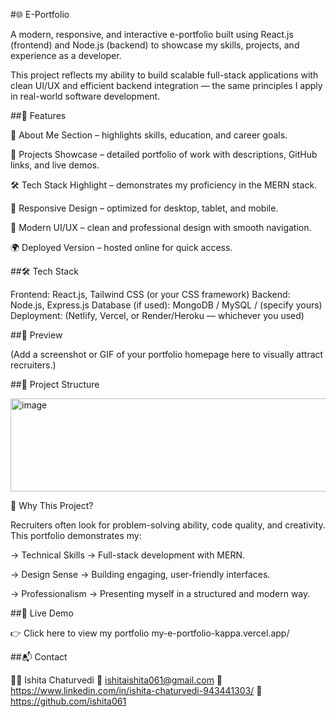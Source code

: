 #🌐 E-Portfolio

A modern, responsive, and interactive e-portfolio built using React.js (frontend) and Node.js (backend) to showcase my skills, projects, and experience as a developer.

This project reflects my ability to build scalable full-stack applications with clean UI/UX and efficient backend integration — the same principles I apply in real-world software development.

##🚀 Features

📖 About Me Section – highlights skills, education, and career goals.

💼 Projects Showcase – detailed portfolio of work with descriptions, GitHub links, and live demos.

🛠️ Tech Stack Highlight – demonstrates my proficiency in the MERN stack.

📱 Responsive Design – optimized for desktop, tablet, and mobile.

🎨 Modern UI/UX – clean and professional design with smooth navigation.

🌍 Deployed Version – hosted online for quick access.

##🛠️ Tech Stack

Frontend: React.js, Tailwind CSS (or your CSS framework)
Backend: Node.js, Express.js
Database (if used): MongoDB / MySQL / (specify yours)
Deployment: (Netlify, Vercel, or Render/Heroku — whichever you used)

##📸 Preview

(Add a screenshot or GIF of your portfolio homepage here to visually attract recruiters.)



##📂 Project Structure


<img width="711" height="149" alt="image" src="https://github.com/user-attachments/assets/62855c0f-1724-4ea5-affb-b817f3243121" />

🎯 Why This Project?

Recruiters often look for problem-solving ability, code quality, and creativity.
This portfolio demonstrates my:

-> Technical Skills → Full-stack development with MERN.

-> Design Sense → Building engaging, user-friendly interfaces.

-> Professionalism → Presenting myself in a structured and modern way.

##🔗 Live Demo

👉 Click here to view my portfolio
my-e-portfolio-kappa.vercel.app/

##📬 Contact

👩‍💻 Ishita Chaturvedi
📧 ishitaishita061@gmail.com
💼 https://www.linkedin.com/in/ishita-chaturvedi-943441303/
💼 https://github.com/ishita061
